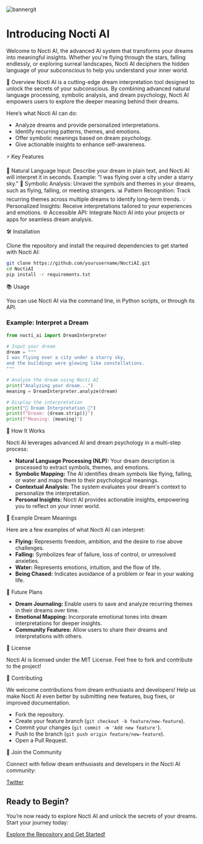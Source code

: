 ![bannergit](https://github.com/user-attachments/assets/f15b2ec9-deec-42b8-bced-7f2b10f02833)

# Introducing Nocti AI

Welcome to Nocti AI, the advanced AI system that transforms your dreams into meaningful insights. Whether you're flying through the stars, falling endlessly, or exploring surreal landscapes, Nocti AI deciphers the hidden language of your subconscious to help you understand your inner world.

🚀 Overview
Nocti AI is a cutting-edge dream interpretation tool designed to unlock the secrets of your subconscious. By combining advanced natural language processing, symbolic analysis, and dream psychology, Nocti AI empowers users to explore the deeper meaning behind their dreams.

Here’s what Nocti AI can do:

- Analyze dreams and provide personalized interpretations.
- Identify recurring patterns, themes, and emotions.
- Offer symbolic meanings based on dream psychology.
- Give actionable insights to enhance self-awareness.

⚡ Key Features

📝 Natural Language Input: Describe your dream in plain text, and Nocti AI will interpret it in seconds. Example: “I was flying over a city under a starry sky.”
🌌 Symbolic Analysis: Unravel the symbols and themes in your dreams, such as flying, falling, or meeting strangers.
📊 Pattern Recognition: Track recurring themes across multiple dreams to identify long-term trends.
💡 Personalized Insights: Receive interpretations tailored to your experiences and emotions.
🌐 Accessible API: Integrate Nocti AI into your projects or apps for seamless dream analysis.

🛠️ Installation

Clone the repository and install the required dependencies to get started with Nocti AI:

```bash
git clone https://github.com/yourusername/NoctiAI.git
cd NoctiAI
pip install -r requirements.txt
```

📚 Usage

You can use Nocti AI via the command line, in Python scripts, or through its API.

### Example: Interpret a Dream

```python
from nocti_ai import DreamInterpreter

# Input your dream
dream = """
I was flying over a city under a starry sky,
and the buildings were glowing like constellations.
"""

# Analyze the dream using Nocti AI
print("Analyzing your dream...")
meaning = DreamInterpreter.analyze(dream)

# Display the interpretation
print("🌙 Dream Interpretation 🌙")
print(f"Dream: {dream.strip()}")
print(f"Meaning: {meaning}")
```

📖 How It Works

Nocti AI leverages advanced AI and dream psychology in a multi-step process:

- **Natural Language Processing (NLP):** Your dream description is processed to extract symbols, themes, and emotions.
- **Symbolic Mapping:** The AI identifies dream symbols like flying, falling, or water and maps them to their psychological meanings.
- **Contextual Analysis:** The system evaluates your dream's context to personalize the interpretation.
- **Personal Insights:** Nocti AI provides actionable insights, empowering you to reflect on your inner world.

🌟 Example Dream Meanings

Here are a few examples of what Nocti AI can interpret:

- **Flying:** Represents freedom, ambition, and the desire to rise above challenges.
- **Falling:** Symbolizes fear of failure, loss of control, or unresolved anxieties.
- **Water:** Represents emotions, intuition, and the flow of life.
- **Being Chased:** Indicates avoidance of a problem or fear in your waking life.

🔮 Future Plans

- **Dream Journaling:** Enable users to save and analyze recurring themes in their dreams over time.
- **Emotional Mapping:** Incorporate emotional tones into dream interpretations for deeper insights.
- **Community Features:** Allow users to share their dreams and interpretations with others.

📝 License

Nocti AI is licensed under the MIT License. Feel free to fork and contribute to the project!

🌌 Contributing

We welcome contributions from dream enthusiasts and developers! Help us make Nocti AI even better by submitting new features, bug fixes, or improved documentation.

- Fork the repository.
- Create your feature branch (`git checkout -b feature/new-feature`).
- Commit your changes (`git commit -m 'Add new feature'`).
- Push to the branch (`git push origin feature/new-feature`).
- Open a Pull Request.

🌙 Join the Community

Connect with fellow dream enthusiasts and developers in the Nocti AI community:

[Twitter](https://x.com/NoctiAI)


## **Ready to Begin?**

You’re now ready to explore Nocti AI and unlock the secrets of your dreams. Start your journey today:

[Explore the Repository and Get Started!](https://github.com/yourusername/NoctiAI)
